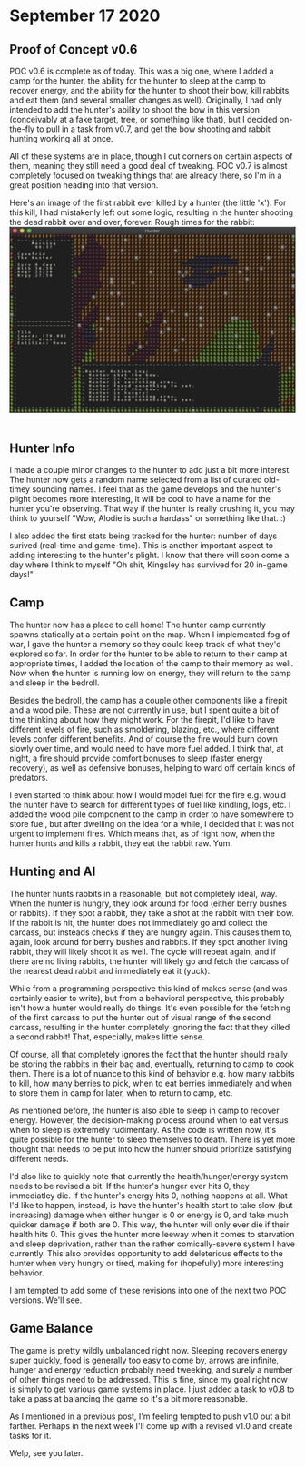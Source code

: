 # September 17 2020
## Proof of Concept v0.6
POC v0.6 is complete as of today. This was a big one, where I added a camp for the hunter, the ability for the hunter to sleep at the camp to recover energy, and the ability for the hunter to shoot their bow, kill rabbits, and eat them (and several smaller changes as well). Originally, I had only intended to add the hunter's ability to shoot the bow in this version (conceivably at a fake target, tree, or something like that), but I decided on-the-fly to pull in a task from v0.7, and get the bow shooting and rabbit hunting working all at once. 

All of these systems are in place, though I cut corners on certain aspects of them, meaning they still need a good deal of tweaking. POC v0.7 is almost completely focused on tweaking things that are already there, so I'm in a great position heading into that version.

Here's an image of the first rabbit ever killed by a hunter (the little 'x'). For this kill, I had mistakenly left out some logic, resulting in the hunter shooting the dead rabbit over and over, forever. Rough times for the rabbit:
<br/>
<img src="img/dead-rabbit.png" alt="drawing" width="800"/>
<br/><br/>

## Hunter Info
I made a couple minor changes to the hunter to add just a bit more interest. The hunter now gets a random name selected from a list of curated old-timey sounding names. I feel that as the game develops and the hunter's plight becomes more interesting, it will be cool to have a name for the hunter you're observing. That way if the hunter is really crushing it, you may think to yourself "Wow, Alodie is such a hardass" or something like that. :)

I also added the first stats being tracked for the hunter: number of days surived (real-time and game-time). This is another important aspect to adding interesting to the hunter's plight. I know that there will soon come a day where I think to myself "Oh shit, Kingsley has survived for 20 in-game days!"

## Camp
The hunter now has a place to call home! The hunter camp currently spawns statically at a certain point on the map. When I implemented fog of war, I gave the hunter a memory so they could keep track of what they'd explored so far. In order for the hunter to be able to return to their camp at appropriate times, I added the location of the camp to their memory as well. Now when the hunter is running low on energy, they will return to the camp and sleep in the bedroll.

Besides the bedroll, the camp has a couple other components like a firepit and a wood pile. These are not currently in use, but I spent quite a bit of time thinking about how they might work. For the firepit, I'd like to have different levels of fire, such as smoldering, blazing, etc., where different levels confer different benefits. And of course the fire would burn down slowly over time, and would need to have more fuel added. I think that, at night, a fire should provide comfort bonuses to sleep (faster energy recovery), as well as defensive bonuses, helping to ward off certain kinds of predators.

I even started to think about how I would model fuel for the fire e.g. would the hunter have to search for different types of fuel like kindling, logs, etc. I added the wood pile component to the camp in order to have somewhere to store fuel, but after dwelling on the idea for a while, I decided that it was not urgent to implement fires. Which means that, as of right now, when the hunter hunts and kills a rabbit, they eat the rabbit raw. Yum.

## Hunting and AI
The hunter hunts rabbits in a reasonable, but not completely ideal, way. When the hunter is hungry, they look around for food (either berry bushes or rabbits). If they spot a rabbit, they take a shot at the rabbit with their bow. If the rabbit is hit, the hunter does not immediately go and collect the carcass, but insteads checks if they are hungry again. This causes them to, again, look around for berry bushes and rabbits. If they spot another living rabbit, they will likely shoot it as well. The cycle will repeat again, and if there are no living rabbits, the hunter will likely go and fetch the carcass of the nearest dead rabbit and immediately eat it (yuck).

While from a programming perspective this kind of makes sense (and was certainly easier to write), but from a behavioral perspective, this probably isn't how a hunter would really do things. It's even possible for the fetching of the first carcass to put the hunter out of visual range of the second carcass, resulting in the hunter completely ignoring the fact that they killed a second rabbit! That, especially, makes little sense.

Of course, all that completely ignores the fact that the hunter should really be storing the rabbits in their bag and, eventually, returning to camp to cook them. There is a lot of nuance to this kind of behavior e.g. how many rabbits to kill, how many berries to pick, when to eat berries immediately and when to store them in camp for later, when to return to camp, etc.

As mentioned before, the hunter is also able to sleep in camp to recover energy. However, the decision-making process around when to eat versus when to sleep is extremely rudimentary. As the code is written now, it's quite possible for the hunter to sleep themselves to death. There is yet more thought that needs to be put into how the hunter should prioritize satisfying different needs.

I'd also like to quickly note that currently the health/hunger/energy system needs to be revised a bit. If the hunter's hunger ever hits 0, they immediatley die. If the hunter's energy hits 0, nothing happens at all. What I'd like to happen, instead, is have the hunter's health start to take slow (but increasing) damage when either hunger is 0 or energy is 0, and take much quicker damage if both are 0. This way, the hunter will only ever die if their health hits 0. This gives the hunter more leeway when it comes to starvation and sleep deprivation, rather than the rather comically-severe system I have currently. This also provides opportunity to add deleterious effects to the hunter when very hungry or tired, making for (hopefully) more interesting behavior. 

I am tempted to add some of these revisions into one of the next two POC versions. We'll see.

## Game Balance
The game is pretty wildly unbalanced right now. Sleeping recovers energy super quickly, food is generally too easy to come by, arrows are infinite, hunger and energy reduction probably need tweeking, and surely a number of other things need to be addressed. This is fine, since my goal right now is simply to get various game systems in place. I just added a task to v0.8 to take a pass at balancing the game so it's a bit more reasonable.

As I mentioned in a previous post, I'm feeling tempted to push v1.0 out a bit farther. Perhaps in the next week I'll come up with a revised v1.0 and create tasks for it.

Welp, see you later.